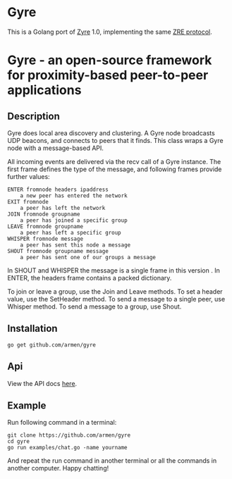 Gyre
====

This is a Golang port of [Zyre](zyre.org) 1.0, implementing the same [ZRE protocol](http://rfc.zeromq.org/spec:20).

# Gyre - an open-source framework for proximity-based peer-to-peer applications

## Description

Gyre does local area discovery and clustering. A Gyre node broadcasts
UDP beacons, and connects to peers that it finds. This class wraps a
Gyre node with a message-based API.

All incoming events are delivered via the recv call of a Gyre instance.
The first frame defines the type of the message, and following
frames provide further values:

    ENTER fromnode headers ipaddress
        a new peer has entered the network
    EXIT fromnode
        a peer has left the network
    JOIN fromnode groupname
        a peer has joined a specific group
    LEAVE fromnode groupname
        a peer has left a specific group
    WHISPER fromnode message
        a peer has sent this node a message
    SHOUT fromnode groupname message
        a peer has sent one of our groups a message

In SHOUT and WHISPER the message is a single frame in this version
. In ENTER, the headers frame contains a packed dictionary.

To join or leave a group, use the Join and Leave methods.
To set a header value, use the SetHeader method. To send a message
to a single peer, use Whisper method. To send a message to a group, use
Shout.

## Installation

    go get github.com/armen/gyre

## Api

View the API docs [here](http://godoc.org/github.com/armen/gyre).

## Example

Run following command in a terminal:

    git clone https://github.com/armen/gyre
    cd gyre
    go run examples/chat.go -name yourname

And repeat the run command in another terminal or all the commands in another computer. Happy chatting!
